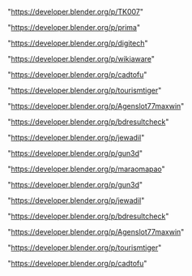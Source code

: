 "https://developer.blender.org/p/TK007"

"https://developer.blender.org/p/prima"

"https://developer.blender.org/p/digitech"

"https://developer.blender.org/p/wikiaware"

"https://developer.blender.org/p/cadtofu"

"https://developer.blender.org/p/tourismtiger"

"https://developer.blender.org/p/Agenslot77maxwin"

"https://developer.blender.org/p/bdresultcheck"

"https://developer.blender.org/p/jewadil"

"https://developer.blender.org/p/gun3d"

 
"https://developer.blender.org/p/maraomapao"


"https://developer.blender.org/p/gun3d"


"https://developer.blender.org/p/jewadil"


"https://developer.blender.org/p/bdresultcheck"


"https://developer.blender.org/p/Agenslot77maxwin"


"https://developer.blender.org/p/tourismtiger"


"https://developer.blender.org/p/cadtofu"


 
